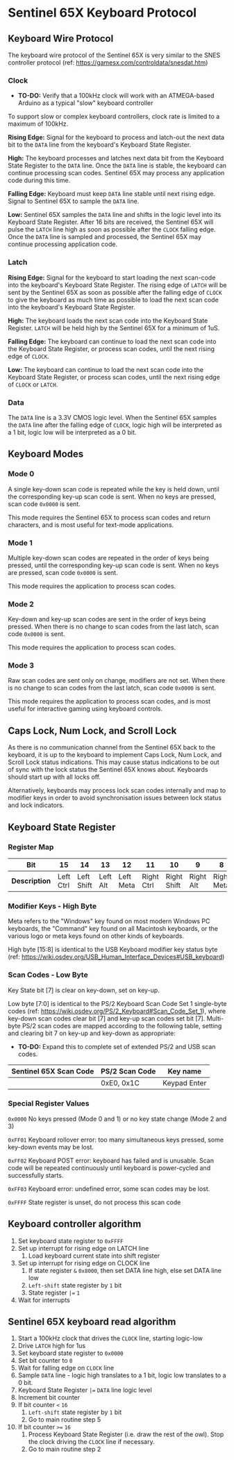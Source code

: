 # Sentinel 65X Keyboard Protocol

## Keyboard Wire Protocol

The keyboard wire protocol of the Sentinel 65X is very similar to the SNES controller protocol (ref: <https://gamesx.com/controldata/snesdat.htm>)

### Clock

* **TO-DO:** Verify that a 100kHz clock will work with an ATMEGA-based Arduino as a typical "slow" keyboard controller

To support slow or complex keyboard controllers, clock rate is limited to a maximum of 100kHz.

**Rising Edge:** Signal for the keyboard to process and latch-out the next data bit to the `DATA` line from the keyboard's Keyboard State Register.

**High:** The keyboard processes and latches next data bit from the Keyboard State Register to the `DATA` line. Once the `DATA` line is stable, the keyboard can continue processing scan codes. Sentinel 65X may process any application code during this time.

**Falling Edge:** Keyboard must keep `DATA` line stable until next rising edge. Signal to Sentinel 65X to sample the `DATA` line.

**Low:** Sentinel 65X samples the `DATA` line and shifts in the logic level into its Keyboard State Register. After 16 bits are received, the Sentinel 65X will pulse the `LATCH` line high as soon as possible after the `CLOCK` falling edge. Once the `DATA` line is sampled and processed, the Sentinel 65X may continue processing application code.

### Latch

**Rising Edge:** Signal for the keyboard to start loading the next scan-code into the keyboard's Keyboard State Register. The rising edge of `LATCH` will be sent by the Sentinel 65X as soon as possible after the falling edge of `CLOCK` to give the keyboard as much time as possible to load the next scan code into the keyboard's Keyboard State Register.

**High:** The keyboard loads the next scan code into the Keyboard State Register. `LATCH` will be held high by the Sentinel 65X for a minimum of 1uS.

**Falling Edge:** The keyboard can continue to load the next scan code into the Keyboard State Register, or process scan codes, until the next rising edge of `CLOCK`.

**Low:** The keyboard can continue to load the next scan code into the Keyboard State Register, or process scan codes, until the next rising edge of `CLOCK` or `LATCH`.

### Data

The `DATA` line is a 3.3V CMOS logic level. When the Sentinel 65X samples the `DATA` line after the falling edge of `CLOCK`, logic high will be interpreted as a 1 bit, logic low will be interpreted as a 0 bit.

## Keyboard Modes

### Mode 0

A single key-down scan code is repeated while the key is held down, until the corresponding key-up scan code is sent. When no keys are pressed, scan code `0x0000` is sent.

This mode requires the Sentinel 65X to process scan codes and return characters, and is most useful for text-mode applications.

### Mode 1

Multiple key-down scan codes are repeated in the order of keys being pressed, until the corresponding key-up scan code is sent. When no keys are pressed, scan code `0x0000` is sent.

This mode requires the application to process scan codes.

### Mode 2

Key-down and key-up scan codes are sent in the order of keys being pressed. When there is no change to scan codes from the last latch, scan code `0x0000` is sent.

This mode requires the application to process scan codes.

### Mode 3

Raw scan codes are sent only on change, modifiers are not set. When there is no change to scan codes from the last latch, scan code `0x0000` is sent.

This mode requires the application to process scan codes, and is most useful for interactive gaming using keyboard controls.

## Caps Lock, Num Lock, and Scroll Lock

As there is no communication channel from the Sentinel 65X back to the keyboard, it is up to the keyboard to implement Caps Lock, Num Lock, and Scroll Lock status indications. This may cause status indications to be out of sync with the lock status the Sentinel 65X knows about. Keyboards should start up with all locks off.

Alternatively, keyboards may process lock scan codes internally and map to modifier keys in order to avoid synchronisation issues between lock status and lock indicators.

## Keyboard State Register

### Register Map

|Bit|15|14|13|12|11|10|9|8|7|\[6:0]|
|-|-|-|-|-|-|-|-|-|-|-|
|**Description**|Left Ctrl|Left Shift|Left Alt|Left Meta|Right Ctrl|Right Shift|Right Alt|Right Meta|Key State|Scan Code|

### Modifier Keys - High Byte

Meta refers to the "Windows" key found on most modern Windows PC keyboards, the "Command" key found on all Macintosh keyboards, or the various logo or meta keys found on other kinds of keyboards.

High byte \[15:8] is identical to the USB Keyboard modifier key status byte (ref: <https://wiki.osdev.org/USB_Human_Interface_Devices#USB_keyboard>)

### Scan Codes - Low Byte

Key State bit \[7] is clear on key-down, set on key-up.

Low byte \[7:0] is identical to the PS/2 Keyboard Scan Code Set 1 single-byte codes (ref: <https://wiki.osdev.org/PS/2_Keyboard#Scan_Code_Set_1>), where key-down scan codes clear bit \[7] and key-up scan codes set bit \[7]. Multi-byte PS/2 scan codes are mapped according to the following table, setting and clearing bit 7 on key-up and key-down as appropriate:

* **TO-DO:** Expand this to complete set of extended PS/2 and USB scan codes.

|Sentinel 65X Scan Code|PS/2 Scan Code|Key name|
|-|-|-|
||0xE0, 0x1C|Keypad Enter|

### Special Register Values

`0x0000` No keys pressed (Mode 0 and 1) or no key state change (Mode 2 and 3)

`0xFF01` Keyboard rollover error: too many simultaneous keys pressed, some key-down events may be lost.

`0xFF02` Keyboard POST error: keyboard has failed and is unusable. Scan code will be repeated continuously until keyboard is power-cycled and successfully starts.

`0xFF03` Keyboard error: undefined error, some scan codes may be lost.

`0xFFFF` State register is unset, do not process this scan code

## Keyboard controller algorithm

1. Set keyboard state register to `0xFFFF`
1. Set up interrupt for rising edge on LATCH line
    1. Load keyboard current state into shift register
1. Set up interrupt for rising edge on CLOCK line
    1. If state register `&` `0x8000`, then set DATA line high, else set DATA line low
    1. `Left-shift` state register by `1` bit
    1. State register `|=` `1`
1. Wait for interrupts

## Sentinel 65X keyboard read algorithm

1. Start a 100kHz clock that drives the `CLOCK` line, starting logic-low
1. Drive `LATCH` high for 1us
1. Set keyboard state register to `0x0000`
1. Set bit counter to `0`
1. Wait for falling edge on `CLOCK` line
1. Sample `DATA` line - logic high translates to a 1 bit, logic low translates to a 0 bit.
1. Keyboard State Register `|=` `DATA` line logic level
1. Increment bit counter
1. If bit counter `<` `16`
    1. `Left-shift` state register by `1` bit
    1. Go to main routine step 5
1. If bit counter `>=` `16`
    1. Process Keyboard State Register (i.e. draw the rest of the owl). Stop the clock driving the `CLOCK` line if necessary.
    1. Go to main routine step 2
    